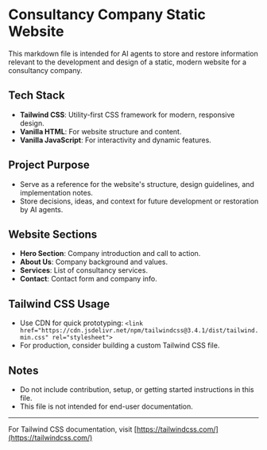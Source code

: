 # Consultancy Company Static Website

This markdown file is intended for AI agents to store and restore information relevant to the development and design of a static, modern website for a consultancy company.

## Tech Stack
- **Tailwind CSS**: Utility-first CSS framework for modern, responsive design.
- **Vanilla HTML**: For website structure and content.
- **Vanilla JavaScript**: For interactivity and dynamic features.

## Project Purpose
- Serve as a reference for the website's structure, design guidelines, and implementation notes.
- Store decisions, ideas, and context for future development or restoration by AI agents.

## Website Sections
- **Hero Section**: Company introduction and call to action.
- **About Us**: Company background and values.
- **Services**: List of consultancy services.
- **Contact**: Contact form and company info.

## Tailwind CSS Usage
- Use CDN for quick prototyping:
  `<link href="https://cdn.jsdelivr.net/npm/tailwindcss@3.4.1/dist/tailwind.min.css" rel="stylesheet">`
- For production, consider building a custom Tailwind CSS file.

## Notes
- Do not include contribution, setup, or getting started instructions in this file.
- This file is not intended for end-user documentation.

---

For Tailwind CSS documentation, visit [https://tailwindcss.com/](https://tailwindcss.com/)
